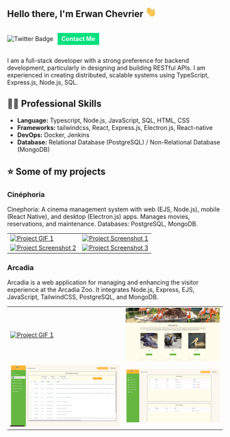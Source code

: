 <h2> Hello there, I'm Erwan Chevrier <img src="https://raw.githubusercontent.com/ABSphreak/ABSphreak/master/gifs/Hi.gif" height="25px"></h2> 

<div style="display: flex; align-items: center; gap: 10px;">

  <!-- Badge Twitter -->
  <a href="https://x.com/DevToolMania" style="text-decoration: none; display: flex; align-items: center;">
    <img src="https://img.shields.io/badge/Twitter-1E90FF?style=for-the-badge&logo=twitter&logoColor=white" alt="Twitter Badge" style="display: inline-block; vertical-align: middle;"/>
  </a>

  <!-- Bouton Contact Me -->
  <p  style="display: inline-block; padding: 7px 9px; background-color: #00E07F; color: #fff; text-decoration: none;  font-weight: bold; line-height: 1;">
    Contact Me
  </p>

</div>

I am a full-stack developer with a strong preference for backend development, particularly in designing and building RESTful APIs. I am experienced in creating distributed, scalable systems using TypeScript, Express.js, Node.js, SQL. 

## 👨‍💻 Professional Skills

-  **Language:**  Typescript, Node.js, JavaScript, SQL, HTML, CSS
-  **Frameworks:**  tailwindcss, React, Express.js, Electron.js, React-native
-  **DevOps:**   Docker, Jenkins
-  **Database:** Relational Database (PostgreSQL) / Non-Relational Database (MongoDB)

## ⭐️ Some of my projects

### Cinéphoria
Cinephoria: A cinema management system with web (EJS, Node.js), mobile (React Native), and desktop (Electron.js) apps. Manages movies, reservations, and maintenance. Databases: PostgreSQL, MongoDB.


| | |
|---|---|
| [![Project GIF 1](https://github.com/ChevrierDev/Jobify/blob/main/views/public/images/github/gif1.gif)](https://github.com/ChevrierDev/Cinephoria) | [![Project Screenshot 1](https://github.com/ChevrierDev/Jobify/blob/main/views/public/images/github/Capture%20d'écran%202024-07-17%20005944.png)](https://github.com/ChevrierDev/Cinephoria) |
| [![Project Screenshot 2](https://github.com/ChevrierDev/Jobify/blob/main/views/public/images/github/Capture%20d'écran%202024-07-17%20005715.png)](https://github.com/ChevrierDev/Cinephoria) | [![Project Screenshot 3](https://github.com/ChevrierDev/Jobify/blob/main/views/public/images/github/Capture%20d'écran%202024-07-17%20010015.png)](https://github.com/ChevrierDev/Cinephoria) |

### Arcadia
Arcadia is a web application for managing and enhancing the visitor experience at the Arcadia Zoo. It integrates Node.js, Express, EJS, JavaScript, TailwindCSS, PostgreSQL, and MongoDB.

| | |
|---|---|
| [![Project GIF 1](https://github.com/ChevrierDev/Jobify/blob/main/views/public/images/github/gif2.gif)](https://github.com/ChevrierDev/Arcadia) | [![Project Screenshot 1](https://github.com/ChevrierDev/Jobify/blob/main/views/public/images/github/signal-2024-07-17-014005_002.jpeg)](https://github.com/ChevrierDev/Arcadia) |
| [![Project Screenshot 2](https://github.com/ChevrierDev/Jobify/blob/main/views/public/images/github/signal-2024-07-17-014005_004.png)](https://github.com/ChevrierDev/Arcadia) | [![Project Screenshot 3](https://github.com/ChevrierDev/Jobify/blob/main/views/public/images/github/signal-2024-07-17-014005_005.png)](https://github.com/ChevrierDev/Arcadia) |


